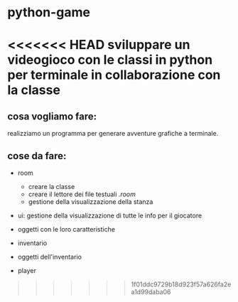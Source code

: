 # python-game

<<<<<<< HEAD
sviluppare un videogioco con le classi in python per terminale in collaborazione con la classe
=======
## cosa vogliamo fare:
realizziamo un programma per generare avventure grafiche a terminale.

## cose da fare:

- room
  - creare la classe
  - creare il lettore dei file testuali *.room*
  - gestione della visualizzazione della stanza

- ui: gestione della visualizzazione di  tutte le info per il giocatore

- oggetti con le loro caratteristiche

- inventario

- oggetti dell'inventario

- player
>>>>>>> 1f01ddc9729b18d923f57a626fa2ea1d99daba06
